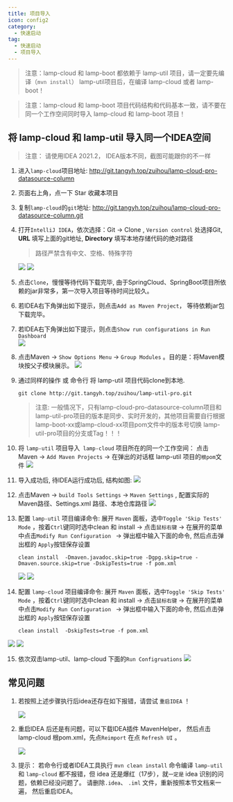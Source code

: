 ```yaml
---
title: 项目导入
icon: config2
category:
  - 快速启动
tag:
  - 快速启动
  - 项目导入
---
```


> 注意：lamp-cloud 和 lamp-boot 都依赖于 lamp-util 项目，请一定要先编译（`mvn install`） lamp-util项目后，在编译 lamp-cloud 或者 lamp-boot！

> 注意：lamp-cloud 和 lamp-boot 项目代码结构和代码基本一致，请不要在同一个工作空间同时导入 lamp-cloud 和 lamp-boot 项目！

## 将 lamp-cloud 和 lamp-util 导入同一个IDEA空间

> 注意： 请使用IDEA 2021.2， IDEA版本不同，截图可能跟你的不一样

1. 进入`lamp-cloud`项目地址:  http://git.tangyh.top/zuihou/lamp-cloud-pro-datasource-column

2. 页面右上角，点一下 Star 收藏本项目

3. 复制`lamp-cloud`的`git`地址:  http://git.tangyh.top/zuihou/lamp-cloud-pro-datasource-column.git

4. 打开`IntelliJ IDEA`，依次选择：Git ->  Clone  , `Version control` 处选择Git, **URL** 填写上面的git地址, **Directory** 填写本地存储代码的绝对路径

   > 路径严禁含有中文、空格、特殊字符

   ![](/images/start/IDEA克隆代码.png)
   ![](/images/start/IDEA克隆项目_填写地址.png)

5. 点击`Clone`，慢慢等待代码下载完毕, 由于SpringCloud、SpringBoot项目所依赖的jar非常多，第一次导入项目等待时间比较久。

6. 若IDEA右下角弹出如下提示，则点击`Add as Maven Project`， 等待依赖jar包下载完毕。

7. 若IDEA右下角弹出如下提示，则点击`Show run configurations in Run Dashboard`  
   ![](https://box.kancloud.cn/78505c517989e38184b5f0c80c857ae9_344x209.png)

8. 点击Maven -> `Show Options Menu`  -> `Group Modules` 。目的是：将Maven模块按父子模块展示。
   ![](/images/start/MavenGroups.png)

9. 通过同样的操作 或 命令行 将 lamp-util  项目代码clone到本地.

   ```shell
   git clone http://git.tangyh.top/zuihou/lamp-util-pro.git
   ```

   > 注意: 一般情况下，只有lamp-cloud-pro-datasource-column项目和lamp-util-pro项目的版本是同步、实时开发的，其他项目需要自行根据lamp-boot-xx或lamp-cloud-xx项目pom文件中的版本号切换 lamp-util-pro项目的分支或Tag！！！

10. 将 `lamp-util` 项目导入` lamp-cloud` 项目所在的同一个工作空间： 点击Maven -> `Add Maven Projects` -> 在弹出的对话框 lamp-util 项目的`根pom`文件
    ![](/images/start/MavenAddProjects.png)

11. 导入成功后, 待IDEA运行成功后, 结构如图:
    ![](/images/start/完整项目结构图.png)

12. 点击Maven -> `build Tools Settings` -> `Maven Settings`  , 配置实际的Maven路径、Settings.xml 路径、本地仓库路径
    ![](/images/start/MavenSettings.png)

13. 配置 `lamp-util` 项目编译命令:  展开 `Maven` 面板，选中`Toggle 'Skip Tests' Mode` ，按着`Ctrl`键同时选中clean 和 install -> 点击`鼠标右键` -> 在展开的菜单中点击`Modify Run Configuration ` -> 弹出框中输入下面的命令, 然后点击弹出框的  `Apply`按钮保存设置

    ```shell
    clean install  -Dmaven.javadoc.skip=true -Dgpg.skip=true -Dmaven.source.skip=true -DskipTests=true -f pom.xml
    ```

    ![](/images/start/MavenCleanInstall.png)
    ![](/images/start/MavenCleanInstallPath.png)

14. 配置 `lamp-cloud` 项目编译命令:  展开 `Maven` 面板，选中`Toggle 'Skip Tests' Mode` ，按着`Ctrl`键同时选中clean 和 install -> 点击`鼠标右键` -> 在展开的菜单中点击`Modify Run Configuration ` -> 弹出框中输入下面的命令, 然后点击弹出框的  `Apply`按钮保存设置

    ```shell
    clean install  -DskipTests=true -f pom.xml
    ```

![](/images/start/CloudMavenCleanInstall.png)
![](/images/start/CloudMavenCleanInstallPath.png)

15. 依次双击lamp-util、lamp-cloud 下面的`Run Configruations`
    ![](/images/start/MavenRun.png)



## 常见问题

1. 若按照上述步骤执行后idea还存在如下报错，请尝试 `重启IDEA` ！

   ![](/images/start/导入报错.png)

2. 重启IDEA 后还是有问题，可以下载IDEA插件 MavenHelper， 然后点击lamp-cloud 根pom.xml，先点`Reimport`  在点 `Refresh UI` 。

   ![](/images/start/MavenHelper排查jar.jpg)

3. 提示： 若命令行或者IDEA工具执行 `mvn clean install` 命令编译 `lamp-util` 和 `lamp-cloud`  都不报错，但 idea 还是爆红（17步），就`一定是` idea 识别的问题，依赖已经没问题了。 请删除`.idea`、 `.iml` 文件，重新按照本节文档来一遍， 然后重启IDEA。
